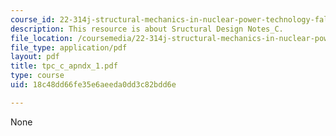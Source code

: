 ```yaml
---
course_id: 22-314j-structural-mechanics-in-nuclear-power-technology-fall-2006
description: This resource is about Sructural Design Notes_C.
file_location: /coursemedia/22-314j-structural-mechanics-in-nuclear-power-technology-fall-2006/18c48dd66fe35e6aeeda0dd3c82bdd6e_tpc_c_apndx_1.pdf
file_type: application/pdf
layout: pdf
title: tpc_c_apndx_1.pdf
type: course
uid: 18c48dd66fe35e6aeeda0dd3c82bdd6e

---
```

None